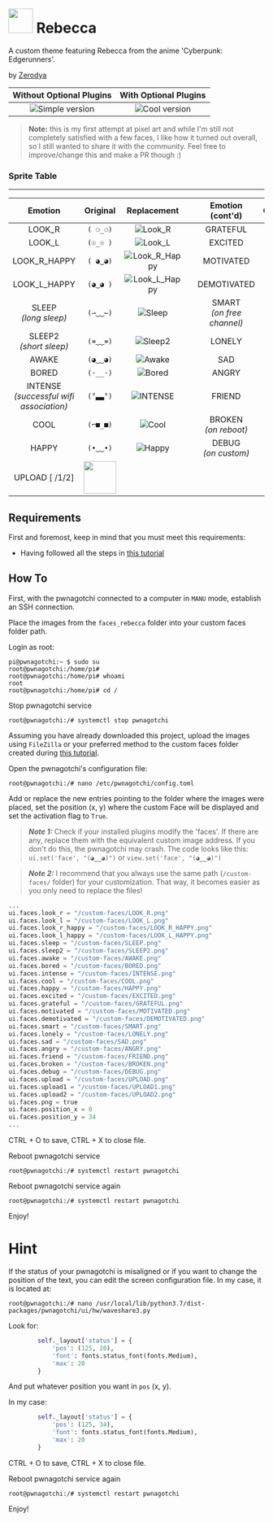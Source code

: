 # <img src="https://github.com/Zerodya/PWNAGOTCHI-CUSTOM-FACES-MOD/blob/main/custom-themes/rebecca/faces_rebecca/HAPPY.png?raw=true" height="48"> Rebecca

A custom theme featuring Rebecca from the anime 'Cyberpunk: Edgerunners'.

by [Zerodya](https://github.com/Zerodya) 

|                                  Without Optional Plugins                                            |                                            With Optional Plugins                                                     |
| :--------------------------------------------------------------------------------------------------: | :--------------------------------------------------------------------------------------------------------------: |
| ![Simple version](https://github.com/Zerodya/PWNAGOTCHI-CUSTOM-FACES-MOD/blob/main/custom-themes/rebecca/.screenshots/ui.png?raw=true)    | ![Cool version](https://github.com/Zerodya/PWNAGOTCHI-CUSTOM-FACES-MOD/blob/main/custom-themes/rebecca/.screenshots/ui_0.png?raw=true)  |


> **Note:** this is my first attempt at pixel art and while I'm still not completely satisfied with a few faces, I like how it turned out overall, so I still wanted to share it with the community. Feel free to improve/change this and make a PR though :)

### Sprite Table

---



|                                               Emotion                                                |                                                     Original                                                     |                                                                            Replacement                                                                             |     |               Emotion (cont'd)                |  Original  |                                                                            Replacement                                                                             |
| :--------------------------------------------------------------------------------------------------: | :--------------------------------------------------------------------------------------------------------------: | :----------------------------------------------------------------------------------------------------------------------------------------------------------------: | :-: | :-------------------------------------------: | :--------: | :----------------------------------------------------------------------------------------------------------------------------------------------------------------: |
|                                                LOOK_R                                                |                                                     `( ⚆_⚆)`                                                     |                              ![Look_R](https://github.com/Zerodya/PWNAGOTCHI-CUSTOM-FACES-MOD/blob/main/custom-themes/rebecca/faces_rebecca/LOOK_R.png?raw=true)                              |     |                   GRATEFUL                    |  `(^‿‿^)`  | ![Grateful](https://github.com/Zerodya/PWNAGOTCHI-CUSTOM-FACES-MOD/blob/main/custom-themes/rebecca/faces_rebecca/GRATEFUL.png?raw=true)                         |
|                                                LOOK_L                                                |                                                     `(☉_☉ )`                                                     |                              ![Look_L](https://github.com/Zerodya/PWNAGOTCHI-CUSTOM-FACES-MOD/blob/main/custom-themes/rebecca/faces_rebecca/LOOK_L.png?raw=true)                              |     |      EXCITED <!-- on_unread_messages -->      |  `(ᵔ◡◡ᵔ)`  |                           ![Excited](https://github.com/Zerodya/PWNAGOTCHI-CUSTOM-FACES-MOD/blob/main/custom-themes/rebecca/faces_rebecca/EXCITED.png?raw=true)                               |
|                                             LOOK_R_HAPPY                                             |                                                     `( ◕‿◕)`                                                     |                              ![Look_R_Happy](https://github.com/Zerodya/PWNAGOTCHI-CUSTOM-FACES-MOD/blob/main/custom-themes/rebecca/faces_rebecca/LOOK_R_HAPPY.png?raw=true)                  |     |                   MOTIVATED                   |  `(☼‿‿☼)`  |                           ![Motivated](https://github.com/Zerodya/PWNAGOTCHI-CUSTOM-FACES-MOD/blob/main/custom-themes/rebecca/faces_rebecca/MOTIVATED.png?raw=true)                           |
|                                             LOOK_L_HAPPY                                             |                                                     `(◕‿◕ )`                                                     |                              ![Look_L_Happy](https://github.com/Zerodya/PWNAGOTCHI-CUSTOM-FACES-MOD/blob/main/custom-themes/rebecca/faces_rebecca/LOOK_L_HAPPY.png?raw=true)                  |     |                  DEMOTIVATED                  |  `(≖__≖)`  |                           ![Bored](https://github.com/Zerodya/PWNAGOTCHI-CUSTOM-FACES-MOD/blob/main/custom-themes/rebecca/faces_rebecca/BORED.png?raw=true)                                   |
|                            SLEEP <!-- long sleep --> <br/> *(long sleep)*                            |                                                     `(⇀‿‿↼)`                                                     |                              ![Sleep](https://github.com/Zerodya/PWNAGOTCHI-CUSTOM-FACES-MOD/blob/main/custom-themes/rebecca/faces_rebecca/SLEEP.png?raw=true)                                |     |        SMART <br/> *(on free channel)*        |  `(✜‿‿✜)`  |                           ![Smart](https://github.com/Zerodya/PWNAGOTCHI-CUSTOM-FACES-MOD/blob/main/custom-themes/rebecca/faces_rebecca/SMART.png?raw=true)                                   |
|                          SLEEP2 <!-- short sleep --> <br/> *(short sleep)*                           |                                                     `(≖‿‿≖)`                                                     |                              ![Sleep2](https://github.com/Zerodya/PWNAGOTCHI-CUSTOM-FACES-MOD/blob/main/custom-themes/rebecca/faces_rebecca/SLEEP2.png?raw=true)                              |     |                    LONELY                     |  `(ب__ب)`  |                           ![Lonely](https://github.com/Zerodya/PWNAGOTCHI-CUSTOM-FACES-MOD/blob/main/custom-themes/rebecca/faces_rebecca/LONELY.png?raw=true)                                 |
|                                                AWAKE                                                 |                                                     `(◕‿‿◕)`                                                     |                              ![Awake](https://github.com/Zerodya/PWNAGOTCHI-CUSTOM-FACES-MOD/blob/main/custom-themes/rebecca/faces_rebecca/AWAKE.png?raw=true)                                |     |             SAD <!-- on_miss -->              |  `(╥☁╥ )`  |                           ![Sad](https://github.com/Zerodya/PWNAGOTCHI-CUSTOM-FACES-MOD/blob/main/custom-themes/rebecca/faces_rebecca/SAD.png?raw=true)                                       |
|                                                BORED                                                 |                                                     `(-__-)`                                                     |                              ![Bored](https://github.com/Zerodya/PWNAGOTCHI-CUSTOM-FACES-MOD/blob/main/custom-themes/rebecca/faces_rebecca/BORED.png?raw=true)                                |     |                     ANGRY                     |  `(-_-')`  |                           ![Angry](https://github.com/Zerodya/PWNAGOTCHI-CUSTOM-FACES-MOD/blob/main/custom-themes/rebecca/faces_rebecca/ANGRY.png?raw=true)                                   |
| INTENSE <!-- on_assoc : post auth, data transfer can begin --> <br/> *(successful wifi association)* |                                                     `(°▃▃°)`                                                     | ![INTENSE](https://github.com/Zerodya/PWNAGOTCHI-CUSTOM-FACES-MOD/blob/main/custom-themes/rebecca/faces_rebecca/INTENSE.png?raw=true) <!-- There's also an Anonymous one you could use here --> |     |                    FRIEND                     |  `(♥‿‿♥)`  |                           ![Friend](https://github.com/Zerodya/PWNAGOTCHI-CUSTOM-FACES-MOD/blob/main/custom-themes/rebecca/faces_rebecca/FRIEND.png?raw=true)                                 |
|                                       COOL <!-- on_deauth -->                                        |                                                     `(⌐■_■)`                                                     |                              ![Cool](https://github.com/Zerodya/PWNAGOTCHI-CUSTOM-FACES-MOD/blob/main/custom-themes/rebecca/faces_rebecca/COOL.png?raw=true)                                  |     | BROKEN <!-- on_reboot --> <br/> *(on reboot)* |  `(☓‿‿☓)`  |                           ![Broken](https://github.com/Zerodya/PWNAGOTCHI-CUSTOM-FACES-MOD/blob/main/custom-themes/rebecca/faces_rebecca/BROKEN.png?raw=true)                                 |
|                                    HAPPY <!-- new handshakes -->                                     |                                                     `(•‿‿•)`                                                     |                              ![Happy](https://github.com/Zerodya/PWNAGOTCHI-CUSTOM-FACES-MOD/blob/main/custom-themes/rebecca/faces_rebecca/HAPPY.png?raw=true)                                |     | DEBUG <!-- on_custom --> <br/> *(on custom)*  |  `(#__#)`  |                           ![Debug](https://github.com/Zerodya/PWNAGOTCHI-CUSTOM-FACES-MOD/blob/main/custom-themes/rebecca/faces_rebecca/DEBUG.png?raw=true )                                   |
|                                            UPLOAD [ /1/2]                                            | <img src="https://github.com/Zerodya/PWNAGOTCHI-CUSTOM-FACES-MOD/blob/main/custom-themes/rebecca/faces_rebecca/UPLOAD.png?raw=true" height="64">                          |     |                                               |            |                                                                                                                                                                    |


## Requirements
First and foremost, keep in mind that you must meet this requirements:
- Having followed all the steps in [this tutorial](https://github.com/roodriiigooo/PWNAGOTCHI-CUSTOM-FACES-MOD/tree/main#pwnagotchi-v155---custom-faces-mod-_)

## How To
First, with the pwnagotchi connected to a computer in `MANU` mode, establish an SSH connection.

Place the images from the `faces_rebecca` folder into your custom faces folder path.

Login as root:
```console
pi@pwnagotchi:~ $ sudo su
root@pwnagotchi:/home/pi#
root@pwnagotchi:/home/pi# whoami
root
root@pwnagotchi:/home/pi# cd /
```
Stop pwnagotchi service
```console
root@pwnagotchi:/# systemctl stop pwnagotchi
```

Assuming you have already downloaded this project, upload the images using `FileZilla` or your preferred method to the custom faces folder created during [this tutorial](https://github.com/roodriiigooo/PWNAGOTCHI-CUSTOM-FACES-MOD/tree/main#pwnagotchi-v155---custom-faces-mod-_).

Open the pwnagotchi's configuration file:
```console
root@pwnagotchi:/# nano /etc/pwnagotchi/config.toml
```

Add or replace the new entries pointing to the folder where the images were placed, set the position (x, y) where the custom Face will be displayed and set the activation flag to `True`.
> **_Note 1:_** Check if your installed plugins modify the 'faces'. If there are any, replace them with the equivalent custom image address. If you don't do this, the pwnagotchi may crash. The code looks like this: `ui.set('face', "(◕‿‿◕)")` or `view.set('face', "(◕‿‿◕)")`


> **_Note 2:_** I recommend that you always use the same path (`/custom-faces/` folder) for your customization. That way, it becomes easier as you only need to replace the files!


```python
...
ui.faces.look_r = "/custom-faces/LOOK_R.png"
ui.faces.look_l = "/custom-faces/LOOK_L.png"
ui.faces.look_r_happy = "/custom-faces/LOOK_R_HAPPY.png"
ui.faces.look_l_happy = "/custom-faces/LOOK_L_HAPPY.png"
ui.faces.sleep = "/custom-faces/SLEEP.png"
ui.faces.sleep2 = "/custom-faces/SLEEP2.png"
ui.faces.awake = "/custom-faces/AWAKE.png"
ui.faces.bored = "/custom-faces/BORED.png"
ui.faces.intense = "/custom-faces/INTENSE.png"
ui.faces.cool = "/custom-faces/COOL.png"
ui.faces.happy = "/custom-faces/HAPPY.png"
ui.faces.excited = "/custom-faces/EXCITED.png"
ui.faces.grateful = "/custom-faces/GRATEFUL.png"
ui.faces.motivated = "/custom-faces/MOTIVATED.png"
ui.faces.demotivated = "/custom-faces/DEMOTIVATED.png"
ui.faces.smart = "/custom-faces/SMART.png"
ui.faces.lonely = "/custom-faces/LONELY.png"
ui.faces.sad = "/custom-faces/SAD.png"
ui.faces.angry = "/custom-faces/ANGRY.png"
ui.faces.friend = "/custom-faces/FRIEND.png"
ui.faces.broken = "/custom-faces/BROKEN.png"
ui.faces.debug = "/custom-faces/DEBUG.png"
ui.faces.upload = "/custom-faces/UPLOAD.png"
ui.faces.upload1 = "/custom-faces/UPLOAD1.png"
ui.faces.upload2 = "/custom-faces/UPLOAD2.png"
ui.faces.png = true
ui.faces.position_x = 0
ui.faces.position_y = 34
...
```
CTRL + O to save, CTRL + X to close file.


Reboot pwnagotchi service
```console
root@pwnagotchi:/# systemctl restart pwnagotchi
```

Reboot pwnagotchi service again
```console
root@pwnagotchi:/# systemctl restart pwnagotchi
```

Enjoy!

# Hint

If the status of your pwnagotchi is misaligned or if you want to change the position of the text, you can edit the screen configuration file. In my case, it is located at: 

```console
root@pwnagotchi:/# nano /usr/local/lib/python3.7/dist-packages/pwnagotchi/ui/hw/waveshare3.py
```

Look for:

```python
        self._layout['status'] = {
            'pos': (125, 20),
            'font': fonts.status_font(fonts.Medium),
            'max': 20
        }

```


And put whatever position you want in `pos` (x, y).

In my case:

```python
        self._layout['status'] = {
            'pos': (125, 34),
            'font': fonts.status_font(fonts.Medium),
            'max': 20
        }

```

CTRL + O to save, CTRL + X to close file.


Reboot pwnagotchi service again
```console
root@pwnagotchi:/# systemctl restart pwnagotchi
```

Enjoy!
